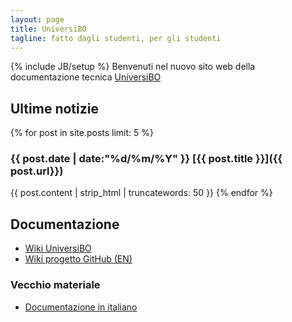 ```yaml
---
layout: page
title: UniversiBO
tagline: fatto dagli studenti, per gli studenti
---
```

{% include JB/setup %}
Benvenuti nel nuovo sito web della documentazione tecnica [UniversiBO](https://www.universibo.unibo.it/)

## Ultime notizie
{% for post in site.posts limit: 5 %}
### {{ post.date | date:"%d/%m/%Y" }} [{{ post.title }}]({{ post.url}})
{{ post.content | strip_html | truncatewords: 50 }}
{% endfor %}

## Documentazione 
* [Wiki UniversiBO](https://wiki.universibo.unibo.it/)
* [Wiki progetto GitHub (EN)](https://github.com/UniversiBO/UniversiBO/wiki)

### Vecchio materiale
* [Documentazione in italiano](/v2/)


